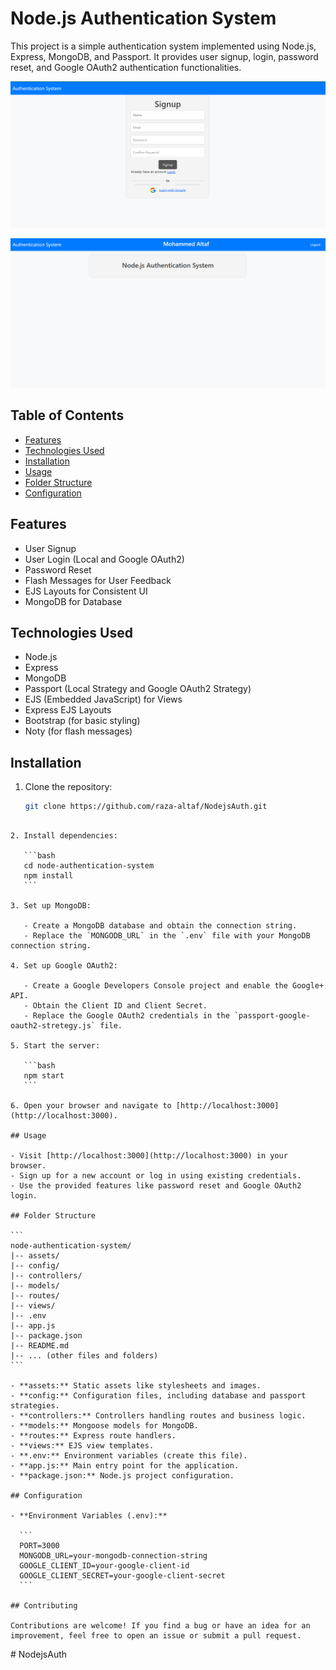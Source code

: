 # Node.js Authentication System

This project is a simple authentication system implemented using Node.js, Express, MongoDB, and Passport. It provides user signup, login, password reset, and Google OAuth2 authentication functionalities.

![Signup Page](signup.png)

![Home Page](homepage.png)

## Table of Contents

- [Features](#features)
- [Technologies Used](#technologies-used)
- [Installation](#installation)
- [Usage](#usage)
- [Folder Structure](#folder-structure)
- [Configuration](#configuration)

## Features

- User Signup
- User Login (Local and Google OAuth2)
- Password Reset
- Flash Messages for User Feedback
- EJS Layouts for Consistent UI
- MongoDB for Database

## Technologies Used

- Node.js
- Express
- MongoDB
- Passport (Local Strategy and Google OAuth2 Strategy)
- EJS (Embedded JavaScript) for Views
- Express EJS Layouts
- Bootstrap (for basic styling)
- Noty (for flash messages)

## Installation

1. Clone the repository:

   ```bash
   git clone https://github.com/raza-altaf/NodejsAuth.git
   ```

````

2. Install dependencies:

   ```bash
   cd node-authentication-system
   npm install
   ```

3. Set up MongoDB:

   - Create a MongoDB database and obtain the connection string.
   - Replace the `MONGODB_URL` in the `.env` file with your MongoDB connection string.

4. Set up Google OAuth2:

   - Create a Google Developers Console project and enable the Google+ API.
   - Obtain the Client ID and Client Secret.
   - Replace the Google OAuth2 credentials in the `passport-google-oauth2-stretegy.js` file.

5. Start the server:

   ```bash
   npm start
   ```

6. Open your browser and navigate to [http://localhost:3000](http://localhost:3000).

## Usage

- Visit [http://localhost:3000](http://localhost:3000) in your browser.
- Sign up for a new account or log in using existing credentials.
- Use the provided features like password reset and Google OAuth2 login.

## Folder Structure

```
node-authentication-system/
|-- assets/
|-- config/
|-- controllers/
|-- models/
|-- routes/
|-- views/
|-- .env
|-- app.js
|-- package.json
|-- README.md
|-- ... (other files and folders)
```

- **assets:** Static assets like stylesheets and images.
- **config:** Configuration files, including database and passport strategies.
- **controllers:** Controllers handling routes and business logic.
- **models:** Mongoose models for MongoDB.
- **routes:** Express route handlers.
- **views:** EJS view templates.
- **.env:** Environment variables (create this file).
- **app.js:** Main entry point for the application.
- **package.json:** Node.js project configuration.

## Configuration

- **Environment Variables (.env):**

  ```
  PORT=3000
  MONGODB_URL=your-mongodb-connection-string
  GOOGLE_CLIENT_ID=your-google-client-id
  GOOGLE_CLIENT_SECRET=your-google-client-secret
  ```

## Contributing

Contributions are welcome! If you find a bug or have an idea for an improvement, feel free to open an issue or submit a pull request.
````
#   N o d e j s A u t h 
 
 